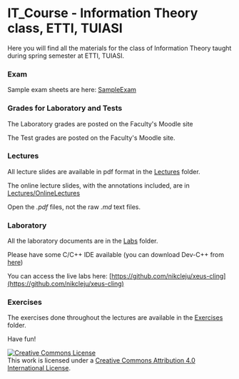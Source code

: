 # IT_Course - Information Theory class, ETTI, TUIASI

Here you will find all the materials for the class of Information Theory taught during spring semester at ETTI, TUIASI.

### Exam

Sample exam sheets are here: [SampleExam](SampleExam)

### Grades for Laboratory and Tests

The Laboratory grades are posted on the Faculty's Moodle site

The Test grades are posted on the Faculty's Moodle site.

### Lectures

All lecture slides are available in pdf format in the [Lectures](Lectures) folder.

The online lecture slides, with the annotations included, are in [Lectures/OnlineLectures](Lectures/OnlineLectures)

Open the *.pdf* files, not the raw *.md* text files.

### Laboratory
 
All the laboratory documents are in the [Labs](Labs) folder.

Please have some C/C++ IDE available (you can download Dev-C++ from [here](https://sourceforge.net/projects/orwelldevcpp/files/Setup%20Releases/Dev-Cpp%205.11%20TDM-GCC%204.9.2%20Setup.exe/download))

You can access the live labs here: [https://github.com/nikcleju/xeus-cling](https://github.com/nikcleju/xeus-cling)

### Exercises

The exercises done throughout the lectures are available in the [Exercises](Exercises) folder.

Have fun!

<a rel="license" href="http://creativecommons.org/licenses/by/4.0/"><img alt="Creative Commons License" style="border-width:0" src="https://i.creativecommons.org/l/by/4.0/88x31.png" /></a><br />This work is licensed under a <a rel="license" href="http://creativecommons.org/licenses/by/4.0/">Creative Commons Attribution 4.0 International License</a>.
